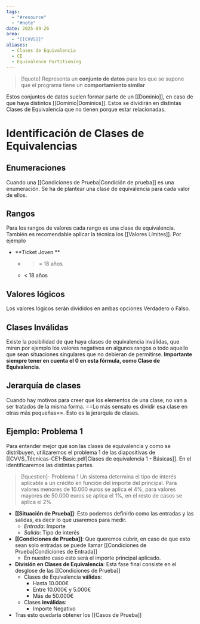 ```yaml
---
tags:
  - "#resource"
  - "#note"
date: 2025-09-26
area:
  - "[[CVVS]]"
aliases:
  - Clases de Equivalencia
  - CE
  - Equivalence Partitioning
---
```

> [!quote]
> Representa un **conjunto de datos** para los que se supone que el programa tiene un **comportamiento similar**

Estos conjuntos de datos suelen formar parte de un [[Dominio]], en caso de que haya distintos [[Dominio|Dominios]]. Estos se dividirán en distintas Clases de Equivalencia que no tienen porque estar relacionadas.
# Identificación de  Clases de Equivalencias
## Enumeraciones
Cuando una [[Condiciones de Prueba|Condición de prueba]] es una enumeración. Se ha de plantear una clase de equivalencia para cada valor de ellos.
## Rangos
Para los rangos de valores cada rango es una clase de equivalencia. También es recomendable aplicar la técnica los [[Valores Límites]]. Por ejemplo
- **Ticket Joven **
  - >= 18 años
  - < 18 años
## Valores lógicos
Los valores lógicos serán divididos en ambas opciones Verdadero o Falso.
## Clases Inválidas
Existe la posibilidad de que haya clases de equivalencia inválidas, que miren por ejemplo los valores negativos en algunos rangos o todo aquello que sean situaciones singulares que no debieran de permitirse. **Importante siempre tener en cuenta el 0 en esta fórmula, como Clase de Equivalencia**.

## Jerarquía de clases
Cuando hay motivos para creer que los elementos de una clase, no van a ser tratados de la misma forma. ==Lo más sensato es dividir esa clase en otras más pequeñas==. Esto es la jerarquía de clases.

## Ejemplo: Problema 1
Para entender mejor qué son las clases de equivalencia y como se distribuyen, utilizaremos el problema 1 de las diapositivas de [[CVVS_Técnicas-CE1-Basic.pdf|Clases de equivalencia 1 - Básicas]]. En el identificaremos las distintas partes.
> [!question]- Problema 1
> Un sistema determina el tipo de interés aplicable a un crédito en función del importe del principal. Para valores menores de 10.000 euros se aplica el 4%, para valores mayores de 50.000 euros se aplica el 1%, en el resto de casos se aplica el 2%

- **[[Situación de Prueba]]**: Esto podemos definirlo como las entradas y las salidas,  es decir lo que usaremos para medir.
	- *Entrada*: Importe
	- *Salida*: Tipo de interés
- **[[Condiciones de Prueba]]**: Que queremos cubrir, en caso de que esto sean solo entradas se puede llamar [[Condiciones de Prueba|Condiciones de Entrada]]
	- En nuestro caso esto será el importe principal aplicado.
- **División en Clases de Equivalencia**: Esta fase final consiste en el desglose de las [[Condiciones de Prueba]]
	- Clases de Equivalencia **válidas**:
		- Hasta 10.000€
		- Entre 10.000€ y 5.000€
		- Más de 50.000€
	- Clases **inválidas**:
		- Importe Negativo
- Tras esto quedaría obtener los [[Casos de Prueba]]
